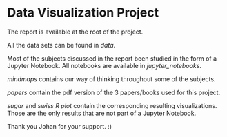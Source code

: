 # Data Visualization Project

The report is available at the root of the project.

All the data sets can be found in _data_. 

Most of the subjects discussed in the report been studied in the form of a Jupyter Notebook. All notebooks are available in _jupyter_notebooks_.

_mindmaps_ contains our way of thinking throughout some of the subjects.

_papers_ contain the pdf version of the 3 papers/books used for this project.

_sugar_ and _swiss R plot_ contain the corresponding resulting visualizations. Those are the only results that are not part of a Jupyter Notebook.

Thank you Johan for your support. :)
